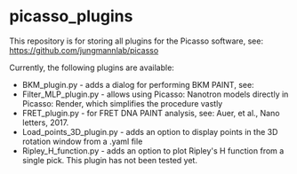 # picasso_plugins

This repository is for storing all plugins for the Picasso software, see:
https://github.com/jungmannlab/picasso

Currently, the following plugins are available:
* BKM_plugin.py - adds a dialog for performing BKM PAINT, see:
* Filter_MLP_plugin.py - allows using Picasso: Nanotron models directly in Picasso: Render, which simplifies the procedure vastly
* FRET_plugin.py - for FRET DNA PAINT analysis, see: Auer, et al., Nano letters, 2017.
* Load_points_3D_plugin.py - adds an option to display points in the 3D rotation window from a .yaml file
* Ripley_H_function.py - adds an option to plot Ripley's H function from a single pick. This plugin has not been tested yet.
